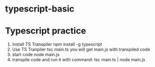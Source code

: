 # typescript-basic
Typescript practice 
====================================================== 
1. Install TS Transpiler npm install -g typescript 
2. Use TS Tranpiler tsc main.ts you will get main.js with transpiled code 
3. start code node main.js 
4. transpile code and run it with command: tsc main.ts | node main.js
